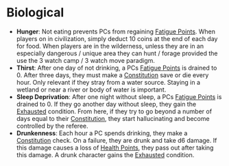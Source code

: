 # Biological

- **Hunger**: Not eating prevents PCs from regaining [Fatigue Points](../Player%20Character%20Components/Derived%20Statistics/Fatigue%20Points.md). When players on in civilization, simply deduct 10 coins at the end of each day for food. When players are in the wilderness, unless they are in an especially dangerous / unique area they can hunt / forage provided the use the 3 watch camp / 3 watch move paradigm.
- **Thirst**: After one day of not drinking, a PCs [Fatigue Points](../Player%20Character%20Components/Derived%20Statistics/Fatigue%20Points.md) is drained to 0. After three days, they must make a [Constitution](../Player%20Character%20Components/Chosen%20Statistics/Constitution.md) save or die every hour. Only relevant if they stray from a water source. Staying in a wetland or near a river or body of water is important.
- **Sleep Deprivation**: After one night without sleep, a PCs [Fatigue Points](../Player%20Character%20Components/Derived%20Statistics/Fatigue%20Points.md) is drained to 0. If they go another day without sleep, they gain the [Exhausted](../Conditions/Exhausted.md) condition. From here, if they try to go beyond a number of days equal to their [Constitution](../Player%20Character%20Components/Chosen%20Statistics/Constitution.md), they start hallucinating and become controlled by the referee.
- **Drunkenness**: Each hour a PC spends drinking, they make a [Constitution](../Player%20Character%20Components/Chosen%20Statistics/Constitution.md) check. On a failure, they are drunk and take d6 damage. If this damage causes a loss of [Health Points](../Player%20Character%20Components/Derived%20Statistics/Health%20Points.md), they pass out after taking this damage. A drunk character gains the [Exhausted](../Conditions/Exhausted.md) condition.